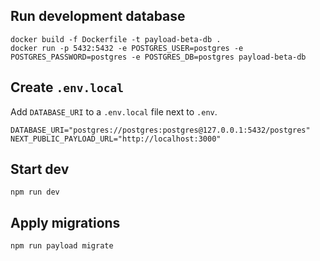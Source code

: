 ## Run development database
```console
docker build -f Dockerfile -t payload-beta-db .
docker run -p 5432:5432 -e POSTGRES_USER=postgres -e POSTGRES_PASSWORD=postgres -e POSTGRES_DB=postgres payload-beta-db
```

## Create `.env.local`
Add `DATABASE_URI` to a `.env.local` file next to `.env`.
```console
DATABASE_URI="postgres://postgres:postgres@127.0.0.1:5432/postgres"
NEXT_PUBLIC_PAYLOAD_URL="http://localhost:3000"
```

## Start dev
`npm run dev`

## Apply migrations
```console
npm run payload migrate
```